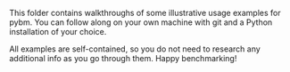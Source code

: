 This folder contains walkthroughs of some illustrative usage examples for pybm.
You can follow along on your own machine with git and a Python installation of
your choice.

All examples are self-contained, so you do not need to research any additional
info as you go through them. Happy benchmarking!